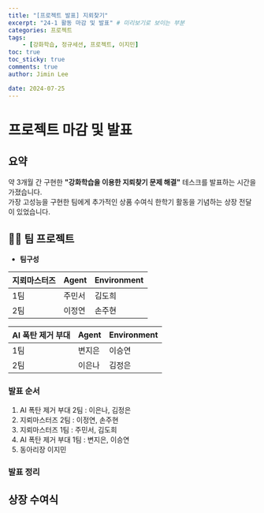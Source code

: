 ```yaml
---
title: "[프로젝트 발표] 지뢰찾기"  
excerpt: "24-1 활동 마감 및 발표" # 미리보기로 보이는 부분  
categories: 프로젝트  
tags: 
    - [강화학습, 정규세션, 프로젝트, 이지민]  
toc: true  
toc_sticky: true  
comments: true  
author: Jimin Lee  

date: 2024-07-25
---
```


# 프로젝트 마감 및 발표 

## 요약 
약 3개월 간 구현한 **"강화학습을 이용한 지뢰찾기 문제 해결"** 테스크를 발표하는 시간을 가졌습니다.  
가장 고성능을 구현한 팀에게 추가적인 상품 수여식 한학기 활동을 기념하는 상장 전달이 있었습니다. 

## 👩‍💻 팀 프로젝트 
- **팀구성**   

| 지뢰마스터즈 | Agent | Environment |
| --- |-----|-------------|
| 1팀 | 주민서 | 김도희         |
| 2팀 | 이정연 | 손주현         |

| AI 폭탄 제거 부대 | Agent | Environment |
| --- |-------|-------------|
| 1팀  | 변지은   | 이승연         |
| 2팀 | 이은나   | 김정은         |

### 발표 순서 
1. AI 폭탄 제거 부대 2팀 : 이은나, 김정은 
2. 지뢰마스터즈 2팀 : 이정연, 손주현
3. 지뢰마스터즈 1팀 : 주민서, 김도희 
4. AI 폭탄 제거 부대 1팀 : 변지은, 이승연 
5. 동아리장 이지민 

### 발표 정리 

## 상장 수여식 

